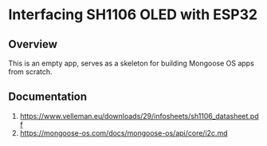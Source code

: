 # Interfacing SH1106 OLED with ESP32

## Overview

This is an empty app, serves as a skeleton for building Mongoose OS
apps from scratch.

## Documentation

1. https://www.velleman.eu/downloads/29/infosheets/sh1106_datasheet.pdf
2. https://mongoose-os.com/docs/mongoose-os/api/core/i2c.md
